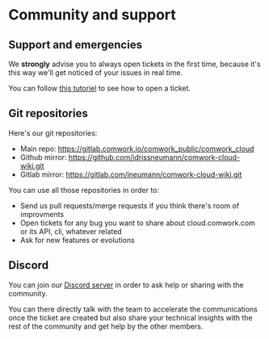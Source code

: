 # Community and support

## Support and emergencies

We **strongly** advise you to always open tickets in the first time, because it's this way we'll get noticed of your issues in real time.

You can follow [this tutoriel](./tutorials/console/public/support.md) to see how to open a ticket.

## Git repositories

Here's our git repositories:

* Main repo: https://gitlab.comwork.io/comwork_public/comwork_cloud
* Github mirror: https://github.com/idrissneumann/comwork-cloud-wiki.git
* Gitlab mirror: https://gitlab.com/ineumann/comwork-cloud-wiki.git

You can use all those repositories in order to:
* Send us pull requests/merge requests if you think there's room of improvments
* Open tickets for any bug you want to share about cloud.comwork.com or its API, cli, whatever related
* Ask for new features or evolutions

## Discord

You can join our [Discord server](https://discord.gg/CXskxxPauz) in order to ask help or sharing with the community.

You can there directly talk with the team to accelerate the communications once the ticket are created but also share your technical insights with the rest of the community and get help by the other members.
